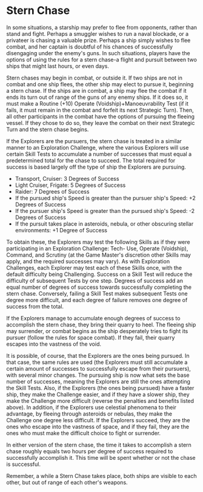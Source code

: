 # Stern Chase 

In some situations, a starship may prefer to flee from opponents, rather than stand and fight. Perhaps a smuggler wishes to run a naval blockade, or a privateer is chasing a valuable prize. Perhaps a ship simply wishes to flee combat, and her captain is doubtful of his chances of successfully disengaging under the enemy's guns. In such situations, players have the options of using the rules for a stern chase-a flight and pursuit between two ships that might last hours, or even days.

Stern chases may begin in combat, or outside it. If two ships are not in combat and one ship flees, the other ship may elect to pursue it, beginning a stern chase. If the ships are in combat, a ship may flee the combat if it ends its turn out of range of the guns of any enemy ships. If it does so, it must make a Routine (+10) Operate (Voidship)+Manoeuvrability Test (if it fails, it must remain in the combat and forfeit its next Strategic Turn). Then, all other participants in the combat have the options of pursuing the fleeing vessel. If they chose to do so, they leave the combat on their next Strategic Turn and the stern chase begins.

If the Explorers are the pursuers, the stern chase is treated in a similar manner to an Exploration Challenge, where the various Explorers will use certain Skill Tests to accumulate a number of successes that must equal a predetermined total for the chase to succeed. The total required for success is based largely off the type of ship the Explorers are pursuing.

-   Transport, Cruiser: 3 Degrees of Success
-   Light Cruiser, Frigate: 5 Degrees of Success
-   Raider: 7 Degrees of Success
-   If the pursued ship's Speed is greater than the pursuer ship's Speed: +2 Degrees of Success
-   If the pursuer ship's Speed is greater than the pursued ship's Speed: -2 Degrees of Success
-   If the pursuit takes place in asteroids, nebula, or other obscuring stellar environments: +1 Degree of Success

To obtain these, the Explorers may test the following Skills as if they were participating in an Exploration Challenge: Tech- Use, Operate (Voidship), Command, and Scrutiny (at the Game Master's discretion other Skills may apply, and the required successes may vary). As with Exploration Challenges, each Explorer may test each of these Skills once, with the default difficulty being Challenging. Success on a Skill Test will reduce the difficulty of subsequent Tests by one step. Degrees of success add an equal number of degrees of success towards successfully completing the stern chase. Conversely, failing a Skill Test makes subsequent Tests one degree more difficult, and each degree of failure removes one degree of success from the total.

If the Explorers manage to accumulate enough degrees of success to accomplish the stern chase, they bring their quarry to heel. The fleeing ship may surrender, or combat begins as the ship desperately tries to fight its pursuer (follow the rules for space combat). If they fail, their quarry escapes into the vastness of the void.

It is possible, of course, that the Explorers are the ones being pursued. In that case, the same rules are used (the Explorers must still accumulate a certain amount of successes to successfully escape from their pursuers), with several minor changes. The pursuing ship is now what sets the base number of successes, meaning the Explorers are still the ones attempting the Skill Tests. Also, if the Explorers (the ones being pursued) have a faster ship, they make the Challenge easier, and if they have a slower ship, they make the Challenge more difficult (reverse the penalties and benefits listed above). In addition, if the Explorers use celestial phenomena to their advantage, by fleeing through asteroids or nebulas, they make the Challenge one degree less difficult. If the Explorers succeed, they are the ones who escape into the vastness of space, and if they fail, they are the ones who must make the difficult choice to fight or surrender.

In either version of the stern chase, the time it takes to accomplish a stern chase roughly equals two hours per degree of success required to successfully accomplish it. This time will be spent whether or not the chase is successful.

Remember, a while a Stern Chase takes place, both ships are visible to each other, but out of range of each other's weapons.
